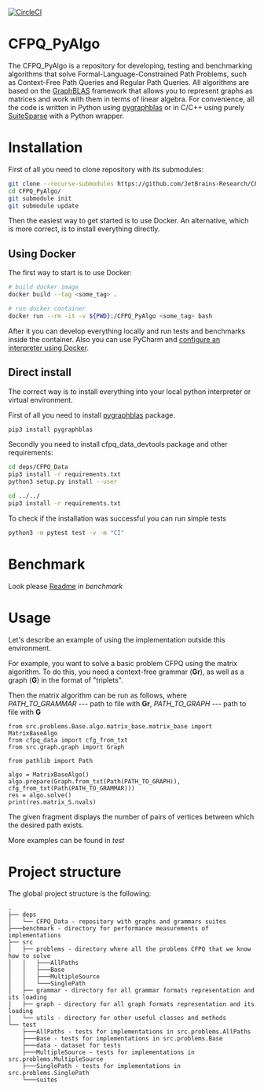 [![CircleCI](https://circleci.com/gh/JetBrains-Research/CFPQ_PyAlgo/tree/master.svg?style=svg)](https://circleci.com/gh/JetBrains-Research/CFPQ_PyAlgo/tree/master)

# CFPQ_PyAlgo
The CFPQ_PyAlgo is a repository for developing, testing and benchmarking algorithms that solve Formal-Language-Constrained Path Problems, such as Context-Free Path Queries and Regular Path Queries. All algorithms are based on the [GraphBLAS](http://graphblas.org/index.php?title=Graph_BLAS_Forum) framework that allows you to represent graphs as matrices and work with them in terms of linear algebra. For convenience, all the code is written in Python using [pygraphblas](https://github.com/michelp/pygraphblas) or in C/C++ using purely [SuiteSparse](https://github.com/DrTimothyAldenDavis/SuiteSparse/tree/master/GraphBLAS) with a Python wrapper. 

# Installation
First of all you need to clone repository with its submodules:

```bash
git clone --recurse-submodules https://github.com/JetBrains-Research/CFPQ_PyAlgo.git
cd CFPQ_PyAlgo/ 
git submodule init
git submodule update
```
Then the easiest way to get started is to use Docker. An alternative, which is more correct, is to install everything directly.

## Using Docker
The first way to start is to use Docker:

```bash
# build docker image
docker build --tag <some_tag> .

# run docker container
docker run --rm -it -v ${PWD}:/CFPQ_PyAlgo <some_tag> bash
```
After it you can develop everything locally and run tests and benchmarks inside the container. Also you can use PyCharm and [configure an interpreter using Docker]( https://www.jetbrains.com/help/pycharm/using-docker-as-a-remote-interpreter.html).

## Direct install
The correct way is to install everything into your local python interpreter or virtual environment.

First of all you need to install [pygraphblas](https://github.com/michelp/pygraphblas) package.
```bash
pip3 install pygraphblas
```
Secondly you need to install cfpq_data_devtools package and other requirements:

```bash
cd deps/CFPQ_Data
pip3 install -r requirements.txt
python3 setup.py install --user

cd ../../
pip3 install -r requirements.txt
```
To check if the installation was successful you can run simple tests
```bash
python3 -m pytest test -v -m "CI"
```
# Benchmark
Look please [Readme](https://github.com/JetBrains-Research/CFPQ_PyAlgo/blob/master/benchmark/README.md) in *benchmark*

# Usage

Let's describe an example of using the implementation outside this environment.

For example, you want to solve a basic problem CFPQ using the matrix algorithm. To do this, you need a context-free grammar (**Gr**), as well as a graph (**G**) in the format of "triplets". 

Then the matrix algorithm can be run as follows, where *PATH_TO_GRAMMAR* --- path to file with **Gr**, *PATH_TO_GRAPH* --- path to file with **G**

```cython
from src.problems.Base.algo.matrix_base.matrix_base import MatrixBaseAlgo
from cfpq_data import cfg_from_txt
from src.graph.graph import Graph

from pathlib import Path

algo = MatrixBaseAlgo()
algo.prepare(Graph.from_txt(Path(PATH_TO_GRAPH)), cfg_from_txt(Path(PATH_TO_GRAMMAR)))
res = algo.solve()
print(res.matrix_S.nvals)
```
The given fragment displays the number of pairs of vertices between which the desired path exists.

More examples can be found in *test*

# Project structure
The global project structure is the following:

```
.
├── deps
│   └── CFPQ_Data - repository with graphs and grammars suites
├───benchmark - directory for performance measurements of implementations
├── src
│   ├── problems - directory where all the problems CFPQ that we know how to solve
│   │   ├───AllPaths
│   │   ├───Base
│   │   ├───MultipleSource
│   │   └───SinglePath
│   ├── grammar - directory for all grammar formats representation and its loading  
│   ├── graph - directory for all graph formats representation and its loading
│   └── utils - directory for other useful classes and methods
└── test
    ├───AllPaths - tests for implementations in src.problems.AllPaths
    ├───Base - tests for implementations in src.problems.Base
    ├───data - dataset for tests
    ├───MultipleSource - tests for implementations in src.problems.MultipleSource
    ├───SinglePath - tests for implementations in src.problems.SinglePath
    └───suites

```
